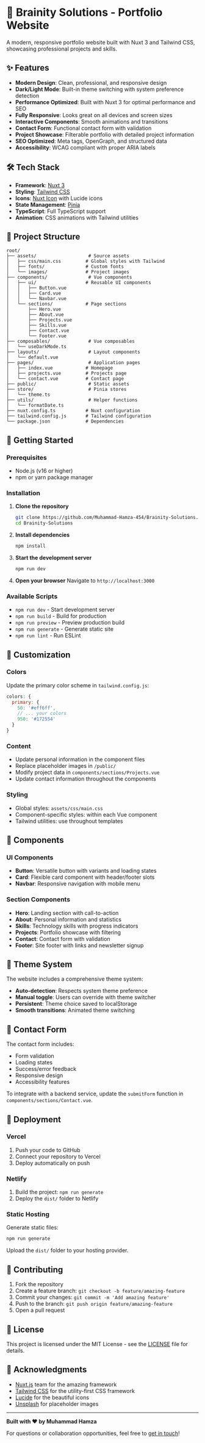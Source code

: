 # 🚀 Brainity Solutions - Portfolio Website

A modern, responsive portfolio website built with Nuxt 3 and Tailwind CSS, showcasing professional projects and skills.

## ✨ Features

- **Modern Design**: Clean, professional, and responsive design
- **Dark/Light Mode**: Built-in theme switching with system preference detection
- **Performance Optimized**: Built with Nuxt 3 for optimal performance and SEO
- **Fully Responsive**: Looks great on all devices and screen sizes
- **Interactive Components**: Smooth animations and transitions
- **Contact Form**: Functional contact form with validation
- **Project Showcase**: Filterable portfolio with detailed project information
- **SEO Optimized**: Meta tags, OpenGraph, and structured data
- **Accessibility**: WCAG compliant with proper ARIA labels

## 🛠 Tech Stack

- **Framework**: [Nuxt 3](https://nuxt.com)
- **Styling**: [Tailwind CSS](https://tailwindcss.com)
- **Icons**: [Nuxt Icon](https://github.com/nuxt-modules/icon) with Lucide icons
- **State Management**: [Pinia](https://pinia.vuejs.org)
- **TypeScript**: Full TypeScript support
- **Animation**: CSS animations with Tailwind utilities

## 📁 Project Structure

```
root/
├── assets/                   # Source assets
│   ├── css/main.css         # Global styles with Tailwind
│   ├── fonts/               # Custom fonts
│   └── images/              # Project images
├── components/               # Vue components
│   ├── ui/                  # Reusable UI components
│   │   ├── Button.vue
│   │   ├── Card.vue
│   │   └── Navbar.vue
│   └── sections/            # Page sections
│       ├── Hero.vue
│       ├── About.vue
│       ├── Projects.vue
│       ├── Skills.vue
│       ├── Contact.vue
│       └── Footer.vue
├── composables/              # Vue composables
│   └── useDarkMode.ts
├── layouts/                  # Layout components
│   └── default.vue
├── pages/                    # Application pages
│   ├── index.vue            # Homepage
│   ├── projects.vue         # Projects page
│   └── contact.vue          # Contact page
├── public/                   # Static assets
├── store/                    # Pinia stores
│   └── theme.ts
├── utils/                    # Helper functions
│   └── formatDate.ts
├── nuxt.config.ts           # Nuxt configuration
├── tailwind.config.js       # Tailwind configuration
└── package.json             # Dependencies
```

## 🚀 Getting Started

### Prerequisites

- Node.js (v16 or higher)
- npm or yarn package manager

### Installation

1. **Clone the repository**
   ```bash
   git clone https://github.com/Muhammad-Hamza-454/Brainity-Solutions.git
   cd Brainity-Solutions
   ```

2. **Install dependencies**
   ```bash
   npm install
   ```

3. **Start the development server**
   ```bash
   npm run dev
   ```

4. **Open your browser**
   Navigate to `http://localhost:3000`

### Available Scripts

- `npm run dev` - Start development server
- `npm run build` - Build for production
- `npm run preview` - Preview production build
- `npm run generate` - Generate static site
- `npm run lint` - Run ESLint

## 🎨 Customization

### Colors

Update the primary color scheme in `tailwind.config.js`:

```javascript
colors: {
  primary: {
    50: '#eff6ff',
    // ... your colors
    950: '#172554'
  }
}
```

### Content

- Update personal information in the component files
- Replace placeholder images in `/public/`
- Modify project data in `components/sections/Projects.vue`
- Update contact information throughout the components

### Styling

- Global styles: `assets/css/main.css`
- Component-specific styles: within each Vue component
- Tailwind utilities: use throughout templates

## 📱 Components

### UI Components

- **Button**: Versatile button with variants and loading states
- **Card**: Flexible card component with header/footer slots
- **Navbar**: Responsive navigation with mobile menu

### Section Components

- **Hero**: Landing section with call-to-action
- **About**: Personal information and statistics
- **Skills**: Technology skills with progress indicators
- **Projects**: Portfolio showcase with filtering
- **Contact**: Contact form with validation
- **Footer**: Site footer with links and newsletter signup

## 🌙 Theme System

The website includes a comprehensive theme system:

- **Auto-detection**: Respects system theme preference
- **Manual toggle**: Users can override with theme switcher
- **Persistent**: Theme choice saved to localStorage
- **Smooth transitions**: Animated theme switching

## 📧 Contact Form

The contact form includes:

- Form validation
- Loading states
- Success/error feedback
- Responsive design
- Accessibility features

To integrate with a backend service, update the `submitForm` function in `components/sections/Contact.vue`.

## 🚀 Deployment

### Vercel

1. Push your code to GitHub
2. Connect your repository to Vercel
3. Deploy automatically on push

### Netlify

1. Build the project: `npm run generate`
2. Deploy the `dist/` folder to Netlify

### Static Hosting

Generate static files:
```bash
npm run generate
```

Upload the `dist/` folder to your hosting provider.

## 🤝 Contributing

1. Fork the repository
2. Create a feature branch: `git checkout -b feature/amazing-feature`
3. Commit your changes: `git commit -m 'Add amazing feature'`
4. Push to the branch: `git push origin feature/amazing-feature`
5. Open a pull request

## 📄 License

This project is licensed under the MIT License - see the [LICENSE](LICENSE) file for details.

## 🙏 Acknowledgments

- [Nuxt.js](https://nuxt.com) team for the amazing framework
- [Tailwind CSS](https://tailwindcss.com) for the utility-first CSS framework
- [Lucide](https://lucide.dev) for the beautiful icons
- [Unsplash](https://unsplash.com) for placeholder images

---

**Built with ❤️ by Muhammad Hamza**

For questions or collaboration opportunities, feel free to [get in touch](mailto:hamza@brainitysolutions.com)!
